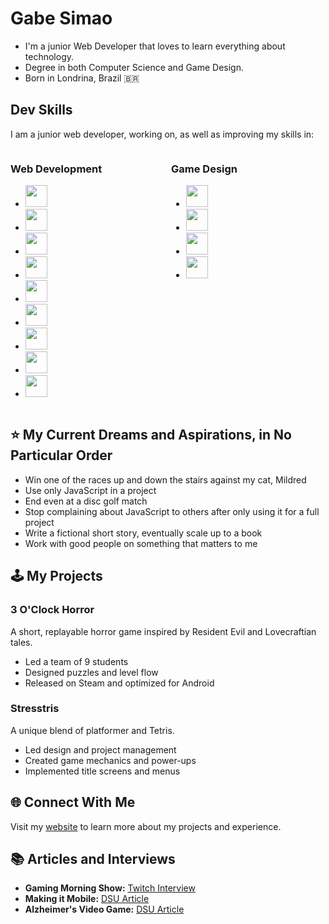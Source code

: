 # Gabe Simao
- I'm a junior Web Developer that loves to learn everything about technology.
- Degree in both Computer Science and Game Design.
- Born in Londrina, Brazil 🇧🇷

## Dev Skills

I am a junior web developer, working on, as well as improving my skills in:

<div style="display: flex; justify-content: space-around;">

<div style="flex: 1; margin-right: 10px;">
<h3>Web Development</h3>
<ul>
  <li><img src="https://img.shields.io/badge/-JavaScript-black?style=flat-square&logo=javascript" style="height: 35px; width: auto;"></li>
  <li><img src="https://img.shields.io/badge/-PHP-black?style=flat-square&logo=php" style="height: 35px; width: auto;"></li>
  <li><img src="https://img.shields.io/badge/-React-black?style=flat-square&logo=react" style="height: 35px; width: auto;"></li>
  <li><img src="https://img.shields.io/badge/-Next.js-black?style=flat-square&logo=next.js" style="height: 35px; width: auto;"></li>
  <li><img src="https://img.shields.io/badge/-HTML-black?style=flat-square&logo=html5" style="height: 35px; width: auto;"></li>
  <li><img src="https://img.shields.io/badge/-CSS-black?style=flat-square&logo=css3" style="height: 35px; width: auto;"></li>
  <li><img src="https://img.shields.io/badge/-Tailwind%20CSS-black?style=flat-square&logo=tailwind-css" style="height: 35px; width: auto;"></li>
  <li><img src="https://img.shields.io/badge/-Linux-black?style=flat-square&logo=linux" style="height: 35px; width: auto;"></li>
  <li><img src="https://img.shields.io/badge/-SQL-black?style=flat-square&logo=postgresql" style="height: 35px; width: auto;"></li>
</ul>
</div>

<div style="flex: 1;">
<h3>Game Design</h3>
<ul>
  <li><img src="https://img.shields.io/badge/-C%23-black?style=flat-square&logo=c-sharp" style="height: 35px; width: auto;"></li>
  <li><img src="https://img.shields.io/badge/-Photoshop-black?style=flat-square&logo=adobe-photoshop" style="height: 35px; width: auto;"></li>
  <li><img src="https://img.shields.io/badge/-Illustrator-black?style=flat-square&logo=adobe-illustrator" style="height: 35px; width: auto;"></li>
  <li><img src="https://img.shields.io/badge/-Unity-black?style=flat-square&logo=unity" style="height: 35px; width: auto;"></li>
</ul>
</div>

</div>

## ⭐ My Current Dreams and Aspirations, in No Particular Order
- Win one of the races up and down the stairs against my cat, Mildred
- Use only JavaScript in a project
- End even at a disc golf match
- Stop complaining about JavaScript to others after only using it for a full project
- Write a fictional short story, eventually scale up to a book
- Work with good people on something that matters to me

## 🕹️ My Projects

### 3 O'Clock Horror
A short, replayable horror game inspired by Resident Evil and Lovecraftian tales.
- Led a team of 9 students
- Designed puzzles and level flow
- Released on Steam and optimized for Android

### Stresstris
A unique blend of platformer and Tetris.
- Led design and project management
- Created game mechanics and power-ups
- Implemented title screens and menus

## 🌐 Connect With Me

Visit my [website](https://gabesimao.com) to learn more about my projects and experience.

## 📚 Articles and Interviews

- **Gaming Morning Show:** [Twitch Interview](https://www.twitch.tv/gamingmorningshow/video/1235146275)
- **Making it Mobile:** [DSU Article](https://dsu.edu/news/2021/11/making-it-mobile.html?utm_source=hootsuite&utm_medium=twitter&utm_term=dakotastate&utm_content=eb9310b8-9972-49b3-b716-dd537df7300b&utm_campaign=)
- **Alzheimer's Video Game:** [DSU Article](https://dsu.edu/news/2020/05/students-develop-alzheimers-video-game.html)
